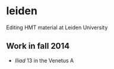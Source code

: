 leiden
======

Editing HMT material at Leiden University


## Work in fall 2014 ##

- *Iliad* 13 in the Venetus A

